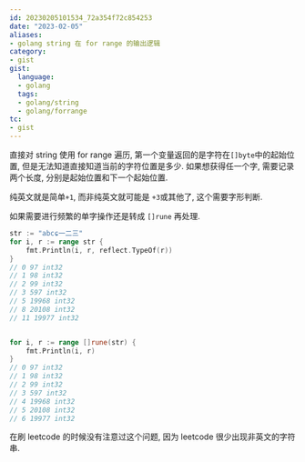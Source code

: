 ```yaml
---
id: 20230205101534_72a354f72c854253
date: "2023-02-05"
aliases:
- golang string 在 for range 的输出逻辑
category:
- gist
gist:
  language:
  - golang
  tags:
  - golang/string
  - golang/forrange
tc:
- gist
---
```


直接对 string 使用 for range 遍历, 第一个变量返回的是字符在`[]byte`中的起始位置, 但是无法知道直接知道当前的字符位置是多少.
如果想获得任一个字, 需要记录两个长度, 分别是起始位置和下一个起始位置.

纯英文就是简单`+1`, 而非纯英文就可能是 `+3`或其他了, 这个需要字形判断.

如果需要进行频繁的单字操作还是转成 `[]rune` 再处理.

```go
str := "abcɕ一二三"
for i, r := range str {
    fmt.Println(i, r, reflect.TypeOf(r))
}
// 0 97 int32
// 1 98 int32
// 2 99 int32
// 3 597 int32
// 5 19968 int32
// 8 20108 int32
// 11 19977 int32


for i, r := range []rune(str) {
    fmt.Println(i, r)
}
// 0 97 int32
// 1 98 int32
// 2 99 int32
// 3 597 int32
// 4 19968 int32
// 5 20108 int32
// 6 19977 int32
```

在刷 leetcode 的时候没有注意过这个问题, 因为 leetcode 很少出现非英文的字符串.